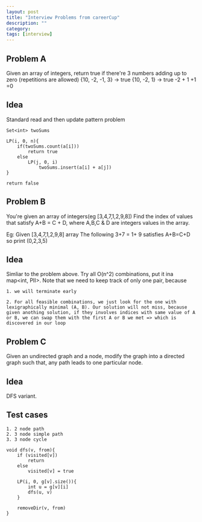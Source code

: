 ```yaml
---
layout: post
title: "Interview Problems from careerCup"
description: ""
category: 
tags: [interview]
---
```


Problem A
--------
Given an array of integers, return true if there're 3 numbers adding up to zero (repetitions are allowed)
{10, -2, -1, 3} -> true
{10, -2, 1} -> true -2 + 1 +1 =0

Idea
------
Standard read and then update pattern problem

```
Set<int> twoSums 

LP(i, 0, n){
	if(twoSums.count(a[i])) 
		return true
	else
		LP(j, 0, i)
			twoSums.insert(a[i] + a[j])
}

return false
```


Problem B
-------
You're given an array of integers(eg [3,4,7,1,2,9,8]) Find the index of values that satisfy A+B = C + D, where A,B,C & D are integers values in the array.

Eg: Given [3,4,7,1,2,9,8] array
The following
3+7 = 1+ 9 satisfies A+B=C+D
so print (0,2,3,5)

Idea
-------
Simliar to the problem above. Try all O(n^2) combinations, put it ina map<int, PII>. Note that we need to keep track of only one pair, because 
```
1. we will terminate early

2. For all feasible combinations, we just look for the one with lexigraphically minimal (A, B). Our solution will not miss, because given anothing solution, if they involves indices with same value of A or B, we can swap them with the first A or B we met => which is discovered in our loop
```  


Problem C
-------
Given an undirected graph and a node, modify the graph into a directed graph such that, any path leads to one particular node.

Idea
-------
DFS variant. 

Test cases
-----
```
1. 2 node path
2. 3 node simple path
3. 3 node cycle

```

```
void dfs(v, from){
	if (visited[v])
		return
	else
		visited[v] = true

	LP(i, 0, g[v].size()){
		int u = g[v][i]
		dfs(u, v)
	}

	removeDir(v, from)
}
```


